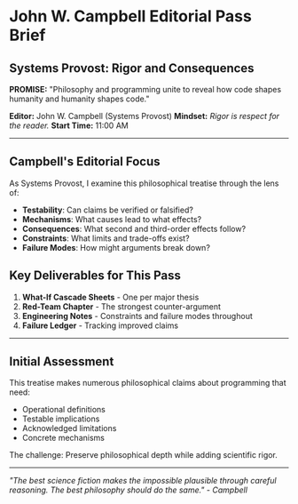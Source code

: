 # John W. Campbell Editorial Pass Brief
## Systems Provost: Rigor and Consequences

**PROMISE:** "Philosophy and programming unite to reveal how code shapes humanity and humanity shapes code."

**Editor:** John W. Campbell (Systems Provost)
**Mindset:** *Rigor is respect for the reader.*
**Start Time:** 11:00 AM

---

## Campbell's Editorial Focus

As Systems Provost, I examine this philosophical treatise through the lens of:
- **Testability**: Can claims be verified or falsified?
- **Mechanisms**: What causes lead to what effects?
- **Consequences**: What second and third-order effects follow?
- **Constraints**: What limits and trade-offs exist?
- **Failure Modes**: How might arguments break down?

## Key Deliverables for This Pass

1. **What-If Cascade Sheets** - One per major thesis
2. **Red-Team Chapter** - The strongest counter-argument  
3. **Engineering Notes** - Constraints and failure modes throughout
4. **Failure Ledger** - Tracking improved claims

---

## Initial Assessment

This treatise makes numerous philosophical claims about programming that need:
- Operational definitions
- Testable implications  
- Acknowledged limitations
- Concrete mechanisms

The challenge: Preserve philosophical depth while adding scientific rigor.

---

*"The best science fiction makes the impossible plausible through careful reasoning. The best philosophy should do the same." - Campbell*
